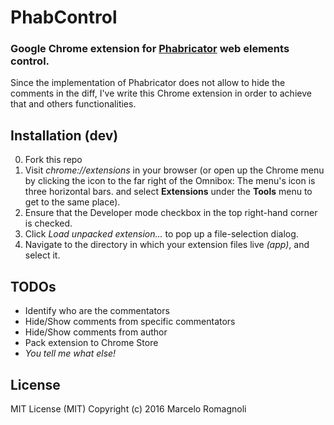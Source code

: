 # PhabControl
### Google Chrome extension for [Phabricator][phabricator] web elements control.
Since the implementation of Phabricator does not allow to hide the comments in the diff, I've write this Chrome extension in order to achieve that and others functionalities.

Installation (dev)
----
0. Fork this repo
1. Visit _chrome://extensions_ in your browser (or open up the Chrome menu by clicking the icon to the far right of the Omnibox:  The menu's icon is three horizontal bars. and select **Extensions** under the **Tools** menu to get to the same place).
2. Ensure that the Developer mode checkbox in the top right-hand corner is checked.
3. Click *Load unpacked extension…* to pop up a file-selection dialog.
4. Navigate to the directory in which your extension files live *(app)*, and select it.

TODOs
----
* Identify who are the commentators
* Hide/Show comments from specific commentators
* Hide/Show comments from author
* Pack extension to Chrome Store
* *You tell me what else!*



License
----

MIT License (MIT)
Copyright (c) 2016 Marcelo Romagnoli


[phabricator]: <http://phabricator.org/>
